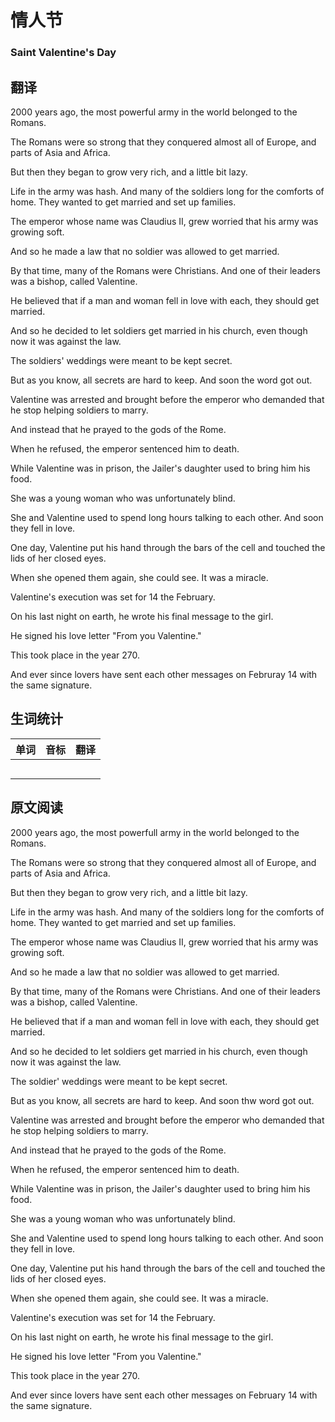 # 情人节
### Saint Valentine's Day

## 翻译
2000 years ago, the most powerful army in the world belonged to the Romans.

The Romans were so strong that they conquered almost all of Europe, and parts of Asia and Africa.

But then they began to grow very rich, and a little bit lazy.

Life in the army was hash. And many of the soldiers long for the comforts of home. They wanted to get married and set up families.

The emperor whose name was Claudius II, grew worried that his army was growing soft.

And so he made a law that no soldier was allowed to get married.

By that time, many of the Romans were Christians. And one of their leaders was a bishop, called Valentine.

He believed that if a man and woman fell in love with each, they should get married.

And so he decided to let soldiers get married in his church, even though now it was against the law.

The soldiers' weddings were meant to be kept secret.

But as you know, all secrets are hard to keep. And soon the word got out.

Valentine was arrested and brought before the emperor who demanded that he stop helping soldiers to marry.

And instead that he prayed to the gods of the Rome.

When he refused, the emperor sentenced him to death.

While Valentine was in prison, the Jailer's daughter used to bring him his food.

She was a young woman who was unfortunately blind.

She and Valentine used to spend long hours talking to each other. And soon they fell in love.

One day, Valentine put his hand through the bars of the cell and touched the lids of her closed eyes.

When she opened them again, she could see. It was a miracle.

Valentine's execution was set for 14 the February.

On his last night on earth, he wrote his final message to the girl.

He signed his love letter "From you Valentine." 

This took place in the year 270.

And ever since lovers have sent each other messages on Februray 14 with the same signature.

## 生词统计
| 单词 | 音标 | 翻译 |
| - | - | - |
|  |  |  |
|  |  |  |
|  |  |  |
|  |  |  |
|  |  |  |

## 原文阅读
2000 years ago, the most powerfull army in the world belonged to the Romans.

The Romans were so strong that they conquered almost all of Europe, and parts of Asia and Africa.

But then they began to grow very rich, and a little bit lazy.

Life in the army was hash. And many of the soldiers long for the comforts of home. They wanted to get married and set up families.

The emperor whose name was Claudius II, grew worried that his army was growing soft.

And so he made a law that no soldier was allowed to get married.

By that time, many of the Romans were Christians. And one of their leaders was a bishop, called Valentine.

He believed that if a man and woman fell in love with each, they should get married.

And so he decided to let soldiers get married in his church, even though now it was against the law.

The soldier' weddings were meant to be kept secret.

But as you know, all secrets are hard to keep. And soon thw word got out.

Valentine was arrested and brought before the emperor who demanded that he stop helping soldiers to marry.

And instead that he prayed to the gods of the Rome.

When he refused, the emperor sentenced him to death.

While Valentine was in prison, the Jailer's daughter used to bring him his food.

She was a young woman who was unfortunately blind.

She and Valentine used to spend long hours talking to each other. And soon they fell in love.

One day, Valentine put his hand through the bars of the cell and touched the lids of her closed eyes.

When she opened them again, she could see. It was a miracle.

Valentine's execution was set for 14 the February.

On his last night on earth, he wrote his final message to the girl.

He signed his love letter "From you Valentine."

This took place in the year 270.

And ever since lovers have sent each other messages on February 14 with the same signature.

<src-rtyAudio :src="`https://rtyresources2019.github.io/2019-August/Saint Valentine's Day.mp3`"></src-rtyAudio>